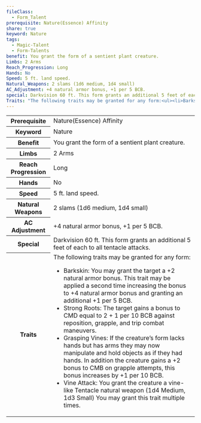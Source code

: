 ```yaml
---
fileClass:
  - Form_Talent
prerequisite: Nature(Essence) Affinity
share: true
keyword: Nature
tags:
  - Magic-Talent
  - Form-Talents
benefit: You grant the form of a sentient plant creature.
Limbs: 2 Arms
Reach_Progression: Long
Hands: No
Speed: 5 ft. land speed.
Natural_Weapons: 2 slams (1d6 medium, 1d4 small)
AC_Adjustment: +4 natural armor bonus, +1 per 5 BCB.
special: Darkvision 60 ft. This form grants an additional 5 feet of each to all tentacle attacks.
Traits: "The following traits may be granted for any form:<ul><li>Barkskin:  You may grant the target a +2 natural armor bonus. This trait may be applied a second time increasing the bonus to +4 natural armor bonus and granting an additional +1 per 5 BCB.</li><li>Strong Roots: The target gains a bonus to CMD equal to 2 + 1 per 10 BCB against reposition, grapple, and trip combat maneuvers.</li><li>Grasping Vines: If the creature’s form lacks hands but has arms they may now manipulate and hold objects as if they had hands. In addition the creature gains a +2 bonus to CMB on grapple attempts, this bonus increases by +1 per 10 BCB.</li><li>Vine Attack: You grant the creature a vine-like Tentacle natural weapon (1d4 Medium, 1d3 Small) You may grant this trait multiple times.</li></ul>"
---
```

<p><span dir="ltr" style="overflow-x: auto;"><table><tbody><tr><th dir="ltr">Prerequisite</th><td dir="ltr">Nature(Essence) Affinity</td></tr><tr><th dir="ltr">Keyword</th><td dir="ltr">Nature</td></tr><tr><th dir="ltr">Benefit</th><td dir="ltr">You grant the form of a sentient plant creature.</td></tr><tr><th dir="ltr">Limbs</th><td dir="ltr">2 Arms</td></tr><tr><th dir="ltr">Reach Progression</th><td dir="ltr">Long</td></tr><tr><th dir="ltr">Hands</th><td dir="ltr">No</td></tr><tr><th dir="ltr">Speed</th><td dir="ltr">5 ft. land speed.</td></tr><tr><th dir="ltr">Natural Weapons</th><td dir="ltr">2 slams (1d6 medium, 1d4 small)</td></tr><tr><th dir="ltr">AC Adjustment</th><td dir="ltr">+4 natural armor bonus, +1 per 5 BCB.</td></tr><tr><th dir="ltr">Special</th><td dir="ltr">Darkvision 60 ft. This form grants an additional 5 feet of each to all tentacle attacks.</td></tr><tr><th dir="ltr">Traits</th><td dir="ltr">The following traits may be granted for any form:<ul><li dir="auto">Barkskin:  You may grant the target a +2 natural armor bonus. This trait may be applied a second time increasing the bonus to +4 natural armor bonus and granting an additional +1 per 5 BCB.</li><li dir="auto">Strong Roots: The target gains a bonus to CMD equal to 2 + 1 per 10 BCB against reposition, grapple, and trip combat maneuvers.</li><li dir="auto">Grasping Vines: If the creature’s form lacks hands but has arms they may now manipulate and hold objects as if they had hands. In addition the creature gains a +2 bonus to CMB on grapple attempts, this bonus increases by +1 per 10 BCB.</li><li dir="auto">Vine Attack: You grant the creature a vine-like Tentacle natural weapon (1d4 Medium, 1d3 Small) You may grant this trait multiple times.</li></ul></td></tr></tbody></table></span></p>